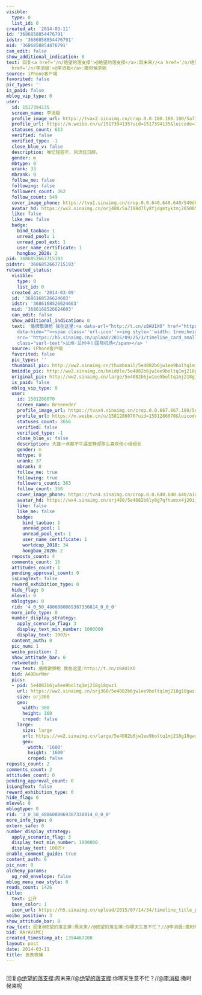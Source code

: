 ```yaml
---
visible:
  type: 0
  list_id: 0
created_at: '2014-03-11'
id: '3686858854476791'
idstr: '3686858854476791'
mid: '3686858854476791'
can_edit: false
show_additional_indication: 0
text: 回复<a href='/n/绝望的落支撑'>@绝望的落支撑</a>:周末来//<a href='/n/绝望的落支撑'>@绝望的落支撑</a>:你哪天生意不忙？//<a
  href='/n/李消极'>@李消极</a>:撒时候来呢
source: iPhone客户端
favorited: false
pic_types: ''
is_paid: false
mblog_vip_type: 0
user:
  id: 1517394135
  screen_name: 李消极
  profile_image_url: https://tvax2.sinaimg.cn/crop.0.0.180.180.180/5a7198d7ly8fjdgmtyktmj20500500so.jpg?KID=imgbed,tva&Expires=1606399625&ssig=BicX5%2Fnhic
  profile_url: https://m.weibo.cn/u/1517394135?uid=1517394135&luicode=10000011&lfid=2304131517394135_-_WEIBO_SECOND_PROFILE_WEIBO
  statuses_count: 613
  verified: false
  verified_type: -1
  close_blue_v: false
  description: 唯忆轻狂年，风流任沉醉。
  gender: m
  mbtype: 0
  urank: 33
  mbrank: 0
  follow_me: false
  following: false
  followers_count: 362
  follow_count: 549
  cover_image_phone: https://tva1.sinaimg.cn/crop.0.0.640.640.640/549d0121tw1egm1kjly3jj20hs0hsq4f.jpg
  avatar_hd: https://wx2.sinaimg.cn/orj480/5a7198d7ly8fjdgmtyktmj20500500so.jpg
  like: false
  like_me: false
  badge:
    bind_taobao: 1
    unread_pool: 1
    unread_pool_ext: 1
    user_name_certificate: 1
    hongbao_2020: 2
pid: 3686852667715193
pidstr: '3686852667715193'
retweeted_status:
  visible:
    type: 0
    list_id: 0
  created_at: '2014-03-09'
  id: '3686168526624603'
  idstr: '3686168526624603'
  mid: '3686168526624603'
  can_edit: false
  show_additional_indication: 0
  text: '盾牌散弹枪 我在这里:<a data-url="http://t.cn/z8AU1XO" href="https://m.weibo.cn/p/index?containerid=2306570042B209465CD76BA3FE489E&luicode=10000011&lfid=2304131517394135_-_WEIBO_SECOND_PROFILE_WEIBO"
    data-hide=""><span class=''url-icon''><img style=''width: 1rem;height: 1rem''
    src=''https://h5.sinaimg.cn/upload/2015/09/25/3/timeline_card_small_location_default.png''></span><span
    class="surl-text">兰州·兰州中川国际机场</span></a> '
  source: iPhone客户端
  favorited: false
  pic_types: ''
  thumbnail_pic: http://ww2.sinaimg.cn/thumbnail/5e4082b6jw1ee9boltq1mj218g18gwz1.jpg
  bmiddle_pic: http://ww2.sinaimg.cn/bmiddle/5e4082b6jw1ee9boltq1mj218g18gwz1.jpg
  original_pic: http://ww2.sinaimg.cn/large/5e4082b6jw1ee9boltq1mj218g18gwz1.jpg
  is_paid: false
  mblog_vip_type: 0
  user:
    id: 1581286070
    screen_name: Breeeeder
    profile_image_url: https://tvax4.sinaimg.cn/crop.0.0.667.667.180/5e4082b6ly8g7qftumxx4j20ij0ij3z2.jpg?KID=imgbed,tva&Expires=1606399625&ssig=oudbDzQ4XF
    profile_url: https://m.weibo.cn/u/1581286070?uid=1581286070&luicode=10000011&lfid=2304131517394135_-_WEIBO_SECOND_PROFILE_WEIBO
    statuses_count: 3656
    verified: false
    verified_type: -1
    close_blue_v: false
    description: 大雄一点都不牛逼宜静却那么喜欢他小组组长
    gender: m
    mbtype: 0
    urank: 37
    mbrank: 0
    follow_me: true
    following: true
    followers_count: 363
    follow_count: 350
    cover_image_phone: https://tva4.sinaimg.cn/crop.0.0.640.640.640/a1d3feabjw1ecat3p2p2qj20hs0hsmz4.jpg
    avatar_hd: https://wx4.sinaimg.cn/orj480/5e4082b6ly8g7qftumxx4j20ij0ij3z2.jpg
    like: false
    like_me: false
    badge:
      bind_taobao: 1
      unread_pool: 1
      unread_pool_ext: 1
      user_name_certificate: 1
      worldcup_2018: 34
      hongbao_2020: 2
  reposts_count: 4
  comments_count: 16
  attitudes_count: 1
  pending_approval_count: 0
  isLongText: false
  reward_exhibition_type: 0
  hide_flag: 0
  mlevel: 0
  mblogtype: 0
  rid: '4_0_50_4806080069387330814_0_0_0'
  more_info_type: 0
  number_display_strategy:
    apply_scenario_flag: 3
    display_text_min_number: 1000000
    display_text: 100万+
  content_auth: 0
  pic_num: 1
  weibo_position: 2
  show_attitude_bar: 0
  retweeted: 1
  raw_text: 盾牌散弹枪 我在这里:http://t.cn/z8AU1XO ​​​
  bid: AA9DurNmr
  pics:
  - pid: 5e4082b6jw1ee9boltq1mj218g18gwz1
    url: https://ww2.sinaimg.cn/orj360/5e4082b6jw1ee9boltq1mj218g18gwz1.jpg
    size: orj360
    geo:
      width: 360
      height: 360
      croped: false
    large:
      size: large
      url: https://ww2.sinaimg.cn/large/5e4082b6jw1ee9boltq1mj218g18gwz1.jpg
      geo:
        width: '1600'
        height: '1600'
        croped: false
reposts_count: 2
comments_count: 2
attitudes_count: 0
pending_approval_count: 0
isLongText: false
reward_exhibition_type: 0
hide_flag: 0
mlevel: 0
mblogtype: 0
rid: '3_0_50_4806080069387330814_0_0_0'
more_info_type: 0
extern_safe: 0
number_display_strategy:
  apply_scenario_flag: 3
  display_text_min_number: 1000000
  display_text: 100万+
enable_comment_guide: true
content_auth: 0
pic_num: 0
alchemy_params:
  ug_red_envelope: false
mblog_menu_new_style: 0
reads_count: 1426
title:
  text: 公开
  base_color: 1
  icon_url: https://h5.sinaimg.cn/upload/2015/07/14/34/timeline_title_public_default.png
weibo_position: 3
show_attitude_bar: 0
raw_text: 回复@绝望的落支撑:周末来//@绝望的落支撑:你哪天生意不忙？//@李消极:撒时候来呢
bid: AArAViMCj
created_timestamp_at: 1394467200
layout: post
date: 2014-03-11
title: 发表微博
---
```


![]()

回复<a href='/n/绝望的落支撑'>@绝望的落支撑</a>:周末来//<a href='/n/绝望的落支撑'>@绝望的落支撑</a>:你哪天生意不忙？//<a href='/n/李消极'>@李消极</a>:撒时候来呢

